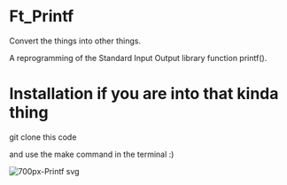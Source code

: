 
# Ft_Printf

Convert the things into other things.

A reprogramming of the Standard Input Output library function printf().

# Installation if you are into that kinda thing

git clone this code

and use the make command in the terminal :)

![700px-Printf svg](https://user-images.githubusercontent.com/22520221/57039545-c8c35880-6c11-11e9-9fb3-3053424749e5.png)
